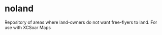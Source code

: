 noland
======

Repository of areas where land-owners do not want free-flyers to land. For use with XCSoar Maps
